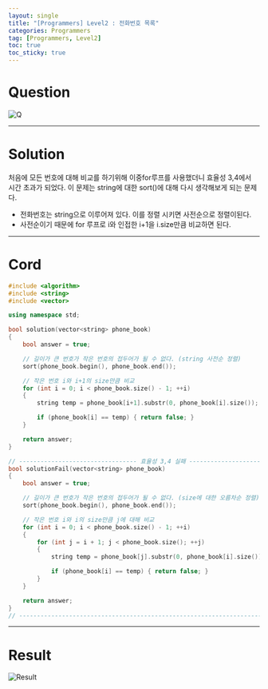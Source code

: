 ```yaml
---
layout: single
title: "[Programmers] Level2 : 전화번호 목록"
categories: Programmers
tag: [Programmers, Level2]
toc: true
toc_sticky: true
---
```


# Question
![Q](https://user-images.githubusercontent.com/97664446/200126968-7a4dcee6-8714-476f-bf3f-47974d96ca64.PNG)

***

# Solution
처음에 모든 번호에 대해 비교를 하기위해 이중for루프를 사용했더니 효율성 3,4에서 시간 초과가 되었다.
이 문제는 string에 대한 sort()에 대해 다시 생각해보게 되는 문제다.

- 전화번호는 string으로 이루어져 있다. 이를 정렬 시키면 사전순으로 정렬이된다.
- 사전순이기 때문에 for 루프로 i와 인접한 i+1을 i.size만큼 비교하면 된다.

***

# Cord
```c++
#include <algorithm>
#include <string>
#include <vector>

using namespace std;

bool solution(vector<string> phone_book)
{
    bool answer = true;

    // 길이가 큰 번호가 작은 번호의 접두어가 될 수 없다. (string 사전순 정렬)
    sort(phone_book.begin(), phone_book.end());

    // 작은 번호 i와 i+1의 size만큼 비교
    for (int i = 0; i < phone_book.size() - 1; ++i)
    {
        string temp = phone_book[i+1].substr(0, phone_book[i].size());

        if (phone_book[i] == temp) { return false; }
    }

    return answer;
}

// --------------------------------- 효율성 3,4 실패 -------------------------------------
bool solutionFail(vector<string> phone_book)
{
    bool answer = true;

    // 길이가 큰 번호가 작은 번호의 접두어가 될 수 없다. (size에 대한 오름차순 정렬)
    sort(phone_book.begin(), phone_book.end());

    // 작은 번호 i와 i의 size만큼 j에 대해 비교
    for (int i = 0; i < phone_book.size() - 1; ++i)
    {
        for (int j = i + 1; j < phone_book.size(); ++j)
        {
            string temp = phone_book[j].substr(0, phone_book[i].size());

            if (phone_book[i] == temp) { return false; }
        }
    }

    return answer;
}
// ----------------------------------------------------------------------------------------
```

***

# Result
![Result](https://user-images.githubusercontent.com/97664446/200126971-8e809db0-672b-4d3d-b030-053ddce1c173.PNG)